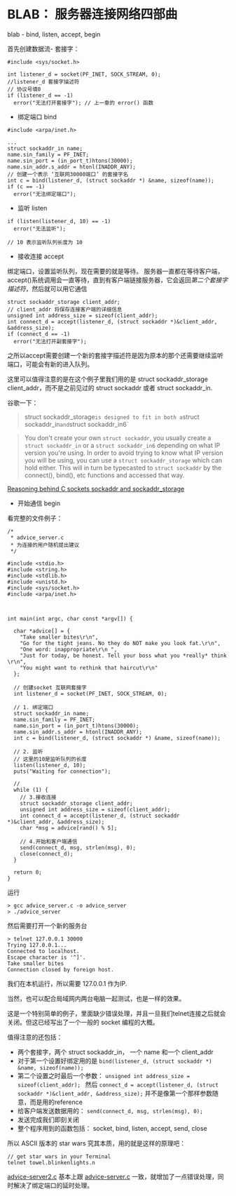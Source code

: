 # BLAB： 服务器连接网络四部曲

blab - bind, listen, accept, begin 

首先创建数据流- 套接字：

```
#include <sys/socket.h>

int listener_d = socket(PF_INET, SOCK_STREAM, 0);
//listener_d 套接字描述符
// 协议号填0
if (listener_d == -1)
  error("无法打开套接字"); // 上一章的 error() 函数
```

- 绑定端口 bind

```
#include <arpa/inet.h>

...
struct sockaddr_in name;
name.sin_family = PF_INET;
name.sin_port = (in_port_t)htons(30000);
name.sin_addr.s_addr = htonl(INADDR_ANY);
// 创建一个表示 ‘互联网30000端口’ 的套接字名
int c = bind(listener_d, (struct sockaddr *) &name, sizeof(name));
if (c == -1)
  error("无法绑定端口");
```


- 监听 listen


```
if (listen(listener_d, 10) == -1)
  error("无法监听");
  
// 10 表示监听队列长度为 10
```

- 接收连接 accept

绑定端口，设置监听队列，现在需要的就是等待。 服务器一直都在等待客户端，accept()系统调用会一直等待，直到有客户端链接服务器，它会返回*第二个套接字描述符*，然后就可以用它通信


```
struct sockaddr_storage client_addr;
// client_addr 将保存连接客户端的详细信息
unsigned int address_size = sizeof(client_addr);
int connect_d = accept(listener_d, (struct sockaddr *)&client_addr, &address_size);
if (connect_d == -1)
  error("无法打开副套接字");
```

之所以accept需要创建一个新的套接字描述符是因为原本的那个还需要继续监听端口，可能会有新的进入队列。

这里可以值得注意的是在这个例子里我们用的是 struct sockaddr_storage client_addr，而不是之前见过的 struct sockaddr 或者 struct sockaddr_in.



谷歌一下：



> struct sockaddr_storage` is designed to fit in both a `struct sockaddr_in` and `struct sockaddr_in6`

> You don't create your own `struct sockaddr`, you usually create a `struct sockaddr_in` or a `struct sockaddr_in6` depending on what IP version you're using. In order to avoid trying to know what IP version you will be using, you can use a `struct sockaddr_storage` which can hold either. This will in turn be typecasted to `struct sockaddr` by the connect(), bind(), etc functions and accessed that way.

[Reasoning behind C sockets sockaddr and sockaddr_storage](https://stackoverflow.com/questions/16010622/reasoning-behind-c-sockets-sockaddr-and-sockaddr-storage) 




- 开始通信 begin


看完整的文件例子：


```
/*
 * advice_server.c
 * 为连接的用户随机提出建议
 */

#include <stdio.h>
#include <string.h>
#include <stdlib.h>
#include <unistd.h>
#include <sys/socket.h>
#include <arpa/inet.h>



int main(int argc, char const *argv[]) {

  char *advice[] = {
    "Take smaller bites\r\n",
    "Go for the tight jeans. No they do NOT make you look fat.\r\n",
    "One word: inappropriate\r\n ",
    "Just for today, be honest. Tell your boss what you *really* think \r\n",
    "You might want to rethink that haircut\r\n"
  };

  // 创建socket 互联网套接字
  int listener_d = socket(PF_INET, SOCK_STREAM, 0);

  // 1. 绑定端口
  struct sockaddr_in name;
  name.sin_family = PF_INET;
  name.sin_port = (in_port_t)htons(30000);
  name.sin_addr.s_addr = htonl(INADDR_ANY);
  int c = bind(listener_d, (struct sockaddr *) &name, sizeof(name));

  // 2. 监听
  // 这里的10是监听队列的长度
  listen(listener_d, 10);
  puts("Waiting for connection");

  //
  while (1) {
    // 3.接收连接
    struct sockaddr_storage client_addr;
    unsigned int address_size = sizeof(client_addr);
    int connect_d = accept(listener_d, (struct sockaddr *)&client_addr, &address_size);
    char *msg = advice[rand() % 5];

    // 4.开始和客户端通信
    send(connect_d, msg, strlen(msg), 0);
    close(connect_d);
  }

  return 0;
}
```

运行

``` 
> gcc advice_server.c -o advice_server
> ./advice_server
```

然后需要打开一个新的服务台


```
> telnet 127.0.0.1 30000
Trying 127.0.0.1...
Connected to localhost.
Escape character is '^]'.
Take smaller bites
Connection closed by foreign host.
```

我们在本机运行，所以需要 127.0.0.1 作为IP.

当然，也可以配合局域网内两台电脑一起测试，也是一样的效果。 

这是一个特别简单的例子，里面缺少错误处理，并且一旦我们telnet连接之后就会关闭。但这已经写出了一个一般的 socket 编程的大概。

值得注意的还包括：

- 两个套接字，两个 struct sockaddr_in， 一个 name 和一个 client_addr
- 对于第一个设置好绑定用的是  `bind(listener_d, (struct sockaddr *) &name, sizeof(name));`
- 第二个设置之时最后一个参数： `unsigned int address_size = sizeof(client_addr); ` 然后 `connect_d = accept(listener_d, (struct sockaddr *)&client_addr, &address_size);` 并不是像第一个那样参数随意，而是用的reference
- 给客户端发送数据用的： `send(connect_d, msg, strlen(msg), 0);`
- 发送完成我们即刻关闭
- 整个程序用到的函数包括： socket, bind, listen, accept, send, close


所以 ASCII 版本的 star wars 究其本质，用的就是这样的原理吧：

```
// get star wars in your Terminal
telnet towel.blinkenlights.n
```

[advice-server2.c](sample_code/advice_server2.c) 基本上跟 [advice-server.c](sample_code/advice_server.c) 一致，就增加了一点错误处理，同时解决了绑定端口的延时处理。
